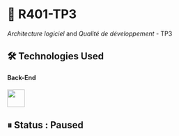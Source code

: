 # 📁 R401-TP3
*Architecture logiciel* and *Qualité de développement* - TP3

## 🛠 Technologies Used

#### Back-End
<img src="https://cdn.jsdelivr.net/gh/devicons/devicon/icons/csharp/csharp-original.svg" width="40"/>

## ⏸ Status : Paused
